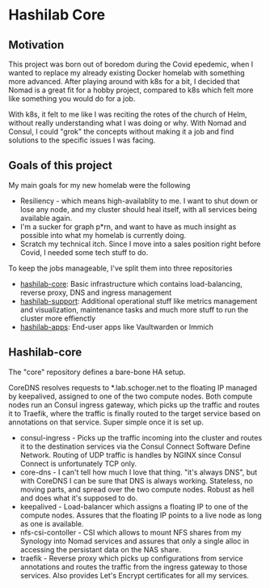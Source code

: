 <h1>Hashilab Core</h1>

<h2>Motivation</h2>

This project was born out of boredom during the Covid epedemic, when I wanted to replace my already existing Docker homelab with something more advanced. After playing around with k8s for a bit, I decided that Nomad is a great fit for a hobby project, compared to k8s which felt more like something you would do for a job.

With k8s, it felt to me like I was reciting the rotes of the church of Helm, without really understanding what I was doing or why. With Nomad and Consul, I could "grok" the concepts without making it a job and find solutions to the specific issues I was facing.

<h2>Goals of this project</h2>

My main goals for my new homelab were the following
- Resiliency - which means high-availablity to me. I want to shut down or lose any node, and my cluster should heal itself, with all services being available again.
- I'm a sucker for graph p*rn, and want to have as much insight as possible into what my homelab is currently doing.
- Scratch my technical itch. Since I move into a sales position right before Covid, I needed some tech stuff to do.

To keep the jobs manageable, I've split them into three repositories
- [hashilab-core](https://github.com/matthiasschoger/hashilab-core): Basic infrastructure which contains load-balancing, reverse proxy, DNS and ingress management
- [hashilab-support](https://github.com/matthiasschoger/hashilab-support): Additional operational stuff like metrics management and visualization, maintenance tasks and much more stuff to run the cluster more effienctly
- [hashilab-apps](https://github.com/matthiasschoger/hashilab-apps): End-user apps like Vaultwarden or Immich

<h2>Hashilab-core</h2>

The "core" repository defines a bare-bone HA setup. 

CoreDNS resolves requests to *.lab.schoger.net to the floating IP managed by keepalived, assigned to one of the two compute nodes. Both compute nodes run an Consul ingress gateway, which picks up the traffic and routes it to Traefik, where the traffic is finally routed to the target service based on annotations on that service. Super simple once it is set up.

- consul-ingress - Picks up the traffic incoming into the cluster and routes it to the destination services via the Consul Connect Software Define Network. Routing of UDP traffic is handles by NGINX since Consul Connect is unfortunately TCP only.
- core-dns - I can't tell how much I love that thing. "it's always DNS", but with CoreDNS I can be sure that DNS is always working. Stateless, no moving parts, and spread over the two compute nodes. Robust as hell and does what it's supposed to do. 
- keepalived - Load-balancer which assigns a floating IP to one of the compute nodes. Assures that the floating IP points to a live node as long as one is available.
- nfs-csi-contoller - CSI which allows to mount NFS shares from my Synology into Nomad services and assures that only a single alloc in accessing the persistant data on the NAS share.
- traefik - Reverse proxy which picks up configurations from service annotations and routes the traffic from the ingress gateway to those services. Also provides Let's Encrypt certificates for all my services.
